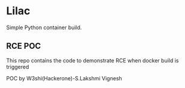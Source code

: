 # Lilac

Simple Python container build.

## RCE POC

This repo contains the code to demonstrate RCE when docker build is triggered

POC by W3shi(Hackerone)-S.Lakshmi Vignesh
